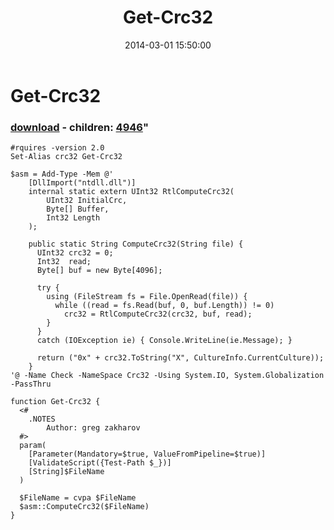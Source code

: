 ﻿---
pid:            4945
parent:         0
children:       4946
poster:         greg zakharov
title:          Get-Crc32
date:           2014-03-01 15:50:00
format:         posh
---

# Get-Crc32

### [download](4945.ps1) - children: [4946](4946.md)"



```posh
#rquires -version 2.0
Set-Alias crc32 Get-Crc32

$asm = Add-Type -Mem @'
    [DllImport("ntdll.dll")]
    internal static extern UInt32 RtlComputeCrc32(
        UInt32 InitialCrc,
        Byte[] Buffer,
        Int32 Length
    );
    
    public static String ComputeCrc32(String file) {
      UInt32 crc32 = 0;
      Int32  read;
      Byte[] buf = new Byte[4096];
      
      try {
        using (FileStream fs = File.OpenRead(file)) {
          while ((read = fs.Read(buf, 0, buf.Length)) != 0)
            crc32 = RtlComputeCrc32(crc32, buf, read);
        }
      }
      catch (IOException ie) { Console.WriteLine(ie.Message); }
      
      return ("0x" + crc32.ToString("X", CultureInfo.CurrentCulture));
    }
'@ -Name Check -NameSpace Crc32 -Using System.IO, System.Globalization -PassThru

function Get-Crc32 {
  <#
    .NOTES
        Author: greg zakharov
  #>
  param(
    [Parameter(Mandatory=$true, ValueFromPipeline=$true)]
    [ValidateScript({Test-Path $_})]
    [String]$FileName
  )
  
  $FileName = cvpa $FileName
  $asm::ComputeCrc32($FileName)
}
```
